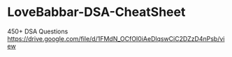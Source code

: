 # LoveBabbar-DSA-CheatSheet
450+  DSA Questions
https://drive.google.com/file/d/1FMdN_OCfOI0iAeDlqswCiC2DZzD4nPsb/view
